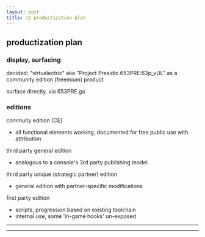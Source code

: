 ```yaml
---
layout: post
title: 11 productization plan
---
```


##  productization plan  ##

###  display, surfacing  ###

decided:  "virtualectric" aka "Project Presidio 653PRE:63p_vUL" as a community edition (freemium) product

surface directly, via 653PRE.ga


### editions ###

commuity edition (CE)
- all functional elements working, documented for free public use with attribution

third party general edition
- analogous to a console's 3rd party publishing model

third party unique (strategic partner) edition
- general edition with partner-specific modifications

first party edition
- scripts, progression based on existing toolchain
- internal use, some 'in-game hooks' un-exposed

---
---
